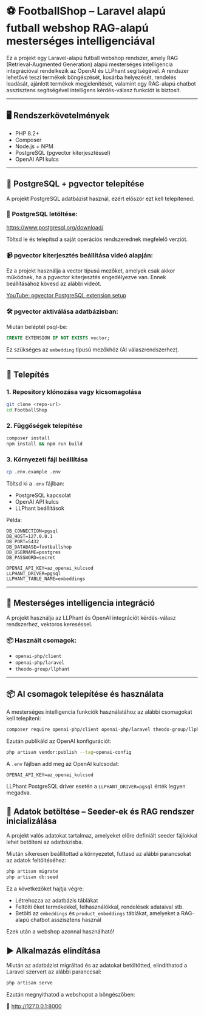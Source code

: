 # ⚽ FootballShop – Laravel alapú futball webshop RAG-alapú mesterséges intelligenciával

Ez a projekt egy Laravel-alapú futball webshop rendszer, amely RAG (Retrieval-Augmented Generation) alapú mesterséges intelligencia integrációval rendelkezik az OpenAI és LLPhant segítségével. A rendszer lehetővé teszi termékek böngészését, kosárba helyezését, rendelés leadását, ajánlott termékek megjelenítését, valamint egy RAG-alapú chatbot asszisztens segítségével intelligens kérdés-válasz funkciót is biztosít.

---

## 🖥 Rendszerkövetelmények

- PHP 8.2+
- Composer
- Node.js + NPM
- PostgreSQL (pgvector kiterjesztéssel)
- OpenAI API kulcs

---

## 🐘 PostgreSQL + pgvector telepítése

A projekt PostgreSQL adatbázist használ, ezért először ezt kell telepítened.

### 🔗 PostgreSQL letöltése:

https://www.postgresql.org/download/

Töltsd le és telepítsd a saját operációs rendszerednek megfelelő verziót.

### 📹 pgvector kiterjesztés beállítása videó alapján:

Ez a projekt használja a vector típusú mezőket, amelyek csak akkor működnek, ha a pgvector kiterjesztés engedélyezve van. Ennek beállításához kövesd az alábbi videót.

[YouTube: pgvector PostgreSQL extension setup](https://www.youtube.com/watch?v=YoQZRKjgBkU&t=6s)

### 🛠 pgvector aktiválása adatbázisban:

Miután beléptél psql-be:

```sql
CREATE EXTENSION IF NOT EXISTS vector;
```

Ez szükséges az `embedding` típusú mezőkhöz (AI válaszrendszerhez).

---

## 🚀 Telepítés

### 1. Repository klónozása vagy kicsomagolása

```bash
git clone <repo-url>
cd FootballShop
```

### 2. Függőségek telepítése

```bash
composer install
npm install && npm run build
```

### 3. Környezeti fájl beállítása

```bash
cp .env.example .env
```

Töltsd ki a `.env` fájlban:

- PostgreSQL kapcsolat
- OpenAI API kulcs
- LLPhant beállítások

Példa:

```dotenv
DB_CONNECTION=pgsql
DB_HOST=127.0.0.1
DB_PORT=5432
DB_DATABASE=footballshop
DB_USERNAME=postgres
DB_PASSWORD=secret

OPENAI_API_KEY=az_openai_kulcsod
LLPHANT_DRIVER=pgsql
LLPHANT_TABLE_NAME=embeddings
```

---



## 🧠 Mesterséges intelligencia integráció

A projekt használja az LLPhant és OpenAI integrációt kérdés-válasz rendszerhez, vektoros kereséssel.

### 📦 Használt csomagok:

- `openai-php/client`
- `openai-php/laravel`
- `theodo-group/llphant`

---

## 📦 AI csomagok telepítése és használata

A mesterséges intelligencia funkciók használatához az alábbi csomagokat kell telepíteni:

```bash
composer require openai-php/client openai-php/laravel theodo-group/llphant
```

Ezután publikáld az OpenAI konfigurációt:

```bash
php artisan vendor:publish --tag=openai-config
```

A `.env` fájlban add meg az OpenAI kulcsodat:

```dotenv
OPENAI_API_KEY=az_openai_kulcsod
```

LLPhant PostgreSQL driver esetén a `LLPHANT_DRIVER=pgsql` érték legyen megadva.



## 🔁 Adatok betöltése – Seeder-ek és RAG rendszer inicializálása

A projekt valós adatokat tartalmaz, amelyeket előre definiált seeder fájlokkal lehet betölteni az adatbázisba.

Miután sikeresen beállítottad a környezetet, futtasd az alábbi parancsokat az adatok feltöltéséhez:

```bash
php artisan migrate
php artisan db:seed
```

Ez a következőket hajtja végre:

- Létrehozza az adatbázis táblákat
- Feltölti őket termékekkel, felhasználókkal, rendelések adataival stb.
- Betölti az `embeddings` és `product_embeddings` táblákat, amelyeket a RAG-alapú chatbot asszisztens használ

Ezek után a webshop azonnal használható!



## ▶️ Alkalmazás elindítása

Miután az adatbázist migráltad és az adatokat betöltötted, elindíthatod a Laravel szervert az alábbi paranccsal:

```bash
php artisan serve
```

Ezután megnyithatod a webshopot a böngészőben:

🔗 http://127.0.0.1:8000